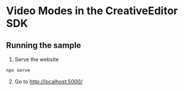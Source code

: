 # Video Modes in the CreativeEditor SDK


## Running the sample

1. Serve the website

```bash
npx serve
```

2. Go to [http://localhost:5000/](http://localhost:5000/)
